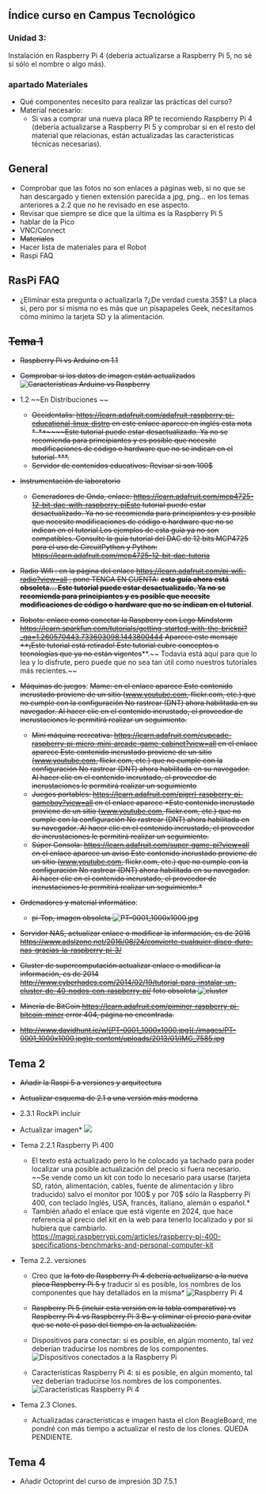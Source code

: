 
## Índice curso en Campus Tecnológico

### Unidad 3:  
Instalación en Raspberry Pi 4 (debería actualizarse a Raspberry Pi 5, no sé si sólo el nombre o algo más).
### apartado Materiales 
* Qué componentes necesito para realizar las prácticas del curso?
 * Material necesario:
	 * Si vas a comprar una nueva placa RP te recomiendo Raspberry Pi 4 (debería actualizarse a Raspberry Pi 5 y comprobar si en el resto del material que relacionas, están actualizadas las características técnicas necesarias).


## General

* Comprobar que las fotos no son enlaces a páginas web, si no que se han descargado y tienen extensión parecida a jpg, png... en los temas anteriores a 2.2 que no he revisado en ese aspecto.
* Revisar que siempre se dice que la última es la Raspberry Pi 5
* hablar de la Pico
* VNC/Connect 
* ~~Materiales~~
* Hacer lista de materiales para el Robot
* Raspi FAQ


## RasPi FAQ

* ¿Eliminar esta pregunta o actualizarla ?¿De verdad cuesta 35$?
	La placa sí, pero por si misma no es más que un pisapapeles Geek, necesitamos cómo mínimo la tarjeta SD y la alimentación.

## ~~Tema 1~~

* ~~Raspberry Pi vs Arduino en 1.1~~


* ~~Comprobar si los datos de imagen están actualizados ![Características Arduino vs Raspberry](./images/arduinovsRaspberry.png)~~
* 1.2 ~~En Distribuciones ~~
	* ~~Occidentalis:  https://learn.adafruit.com/adafruit-raspberry-pi-educational-linux-distro  en este enlace aparece en inglés esta nota *-**~~~~Este tutorial puede estar desactualizado. Ya no se recomienda para principiantes y es posible que necesite modificaciones de código o hardware que no se indican en el tutorial~~-~~***.~~
	* ~~Servidor de contenidos educativos: Revisar si son 100$~~
* ~~Instrumentación de laboratorio~~
	* ~~Generadores de Onda, enlace: https://learn.adafruit.com/mcp4725-12-bit-dac-with-raspberry-piEste tutorial puede estar desactualizado. Ya no se recomienda para principiantes y es posible que necesite modificaciones de código o hardware que no se indican en el tutorial.Los ejemplos de esta guía ya no son compatibles. Consulte la guía tutorial del DAC de 12 bits MCP4725 para el uso de CircuitPython y Python: https://learn.adafruit.com/mcp4725-12-bit-dac-tutoria~~
* ~~Radio Wifi : en la página del enlace https://learn.adafruit.com/pi-wifi-radio?view=all , pone TENGA EN CUENTA:~~ **~~esta guía ahora está obsoleta... Este tutorial puede estar desactualizado. Ya no se recomienda para principiantes y es posible que necesite modificaciones de código o hardware que no se indican en el tutorial~~**.
* ~~Robots: enlace como conectar la Raspberry con Lego Mindstorm https://learn.sparkfun.com/tutorials/getting-started-with-the-brickpi?_ga=1.260570443.733603098.1443800444 Aparece este mensaje ~~**~~¡Este tutorial está retirado! Este tutorial cubre conceptos o tecnologías que ya no están vigentes~~**.~~ Todavía está aquí para que lo lea y lo disfrute, pero puede que no sea tan útil como nuestros tutoriales más recientes.~~
* ~~Máquinas de juegos~~:
	~~Mame: en el enlace aparece Este contenido incrustado proviene de un sitio (www.youtube.com, flickr.com, etc.) que no cumple con la configuración No rastrear (DNT) ahora habilitada en su navegador. Al hacer clic en el contenido incrustado, el proveedor de incrustaciones le permitirá realizar un seguimiento.~~
	* ~~Mini máquina recreativa: https://learn.adafruit.com/cupcade-raspberry-pi-micro-mini-arcade-game-cabinet?view=all en el enlace aparece Este contenido incrustado proviene de un sitio (www.youtube.com, flickr.com, etc.) que no cumple con la configuración No rastrear (DNT) ahora habilitada en su navegador. Al hacer clic en el contenido incrustado, el proveedor de incrustaciones le permitirá realizar un seguimiento~~
	* ~~Juegos portables: https://learn.adafruit.com/pigrrl-raspberry-pi-gameboy?view=all  en el enlace aparece *Este contenido incrustado proviene de un sitio (www.youtube.com, flickr.com, etc.) que no cumple con la configuración No rastrear (DNT) ahora habilitada en su navegador. Al hacer clic en el contenido incrustado, el proveedor de incrustaciones le permitirá realizar un seguimiento.~~
	* ~~Súper Consola: https://learn.adafruit.com/super-game-pi?view=all en el enlace aparece un aviso Este contenido incrustado proviene de un sitio (www.youtube.com, flickr.com, etc.) que no cumple con la configuración No rastrear (DNT) ahora habilitada en su navegador. Al hacer clic en el contenido incrustado, el proveedor de incrustaciones le permitirá realizar un seguimiento.*~~
* ~~Ordenadores y material informático~~:
	
	* ~~pi-Top, imagen obsoleta ![PT-0001_1000x1000.jpg](./images/PT-0001_1000x1000.jpg)~~
* ~~Servidor NAS, actualizar enlace o modificar la información, es de 2016  https://www.adslzone.net/2016/08/24/convierte-cualquier-disco-duro-nas-gracias-la-raspberry-pi-3/~~
* ~~Cluster de supercomputación  actualizar enlace o modificar la información, es de 2014 http://www.cyberhades.com/2014/02/19/tutorial-para-instalar-un-cluster-de-40-nodos-con-raspberry-pi/ foto obsoleta ![cluster](./images/PiCluster1.JPG)~~
* ~~Minería de BitCoin https://learn.adafruit.com/piminer-raspberry-pi-bitcoin-miner  error 404, página no encontrada.~~
* ~~http://www.davidhunt.ie/w![PT-0001_1000x1000.jpg](./images/PT-0001_1000x1000.jpg)p-content/uploads/2013/01/IMG_7585.jpg~~


## Tema 2

* ~~Añadir la Raspi 5 a versiones y arquitectura~~

* ~~Actualizar esquema de 2.1 a una versión más moderna~~

* 2.3.1 RockPi incluir

* Actualizar imagen* ![](./images/esquema.png)
* Tema 2.2.1 Raspberry Pi 400 
	* El texto está actualizado pero lo he colocado ya tachado para poder localizar una posible actualización del precio si fuera necesario.  ~~Se vende como un kit con todo lo necesario para usarse (tarjeta SD, ratón, alimentación, cables, fuente de alimentación y libro traducido) salvo el monitor por 100$ y por 70$ sólo la Raspberry Pi 400, con teclado Inglés, USA, francés, italiano, alemán o español.*
	* También añado el enlace  que está vigente en 2024, que hace referencia al precio del kit en la web para tenerlo localizado y por si hubiera que cambiarlo. https://magpi.raspberrypi.com/articles/raspberry-pi-400-specifications-benchmarks-and-personal-computer-kit


* Tema 2.2. versiones
	* Creo que ~~la foto de Raspberry Pi 4 debería actualizarse a la nueva placa Raspberry Pi 5 y~~ traducir si es posible, los nombres de los componentes que hay detallados en la misma* ![Raspberry Pi 4](./images/hardware-overview-1400.jpg)
	* ~~Raspberry Pi 5 (incluir esta versión en la tabla comparativa) vs Raspberry Pi 4 vs Raspberry Pi 3 B+ y eliminar el precio para evitar que se note el paso del tiempo en la actualización.~~
	
	* Dispositivos para conectar: si es posible, en algún momento, tal vez deberían traducirse los nombres de los componentes. ![Dispositivos conectados a la Raspberry Pi](./images/raspberrypi-connections.jpg)
	
	
	* Características Raspberry Pi 4: si es posible, en algún momento, tal vez deberían traducirse los nombres de los componentes.![Características Raspberry Pi 4](./images/raspi4Descripcion.png)

* Tema 2.3 Clones. 
	* Actualizadas características e imagen hasta el clon BeagleBoard, me pondré con más tiempo a actualizar el resto de los clones. QUEDA PENDIENTE.
	 
## Tema 4


* Añadir Octoprint del curso de impresión 3D 7.5.1

